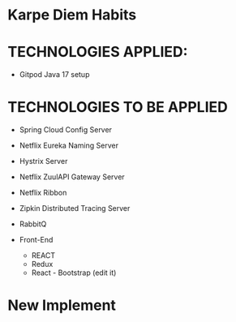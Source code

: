 # Karpe Diem Habits

# TECHNOLOGIES APPLIED:

- Gitpod Java 17 setup

# TECHNOLOGIES TO BE APPLIED

- Spring Cloud Config Server
- Netflix Eureka Naming Server
- Hystrix Server
- Netflix ZuulAPI Gateway Server
- Netflix Ribbon
- Zipkin Distributed Tracing Server
- RabbitQ

- Front-End
    - REACT 
    - Redux
    - React - Bootstrap (edit it)

# New Implement
